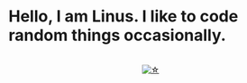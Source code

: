 # Hello, I am Linus. I like to code random things occasionally.


<a href="https://github.com/u7r">
  <p align="center">
    <img src="https://github-readme-stats.vercel.app/api?username=u7r&show_icons=true&theme=dark&text_color=EAD3FF&icon_color=EAD3FF" alt="">
</a>
<a href="https://github.com/u7r">
    <br>
    <img src="https://komarev.com/ghpvc/?username=u7r&color=lightgrey" alt="☆">
  </p>
</a>
